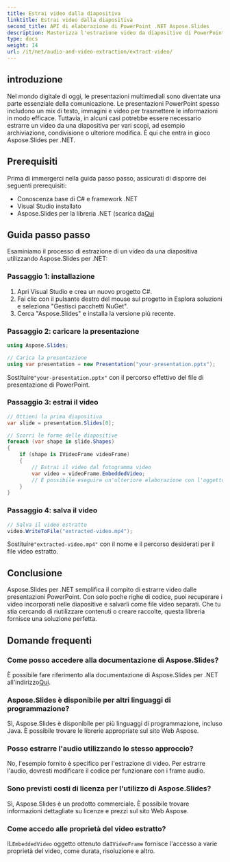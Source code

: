 ```yaml
---
title: Estrai video dalla diapositiva
linktitle: Estrai video dalla diapositiva
second_title: API di elaborazione di PowerPoint .NET Aspose.Slides
description: Masterizza l'estrazione video da diapositive di PowerPoint utilizzando Aspose.Slides per .NET. Segui la nostra guida con esempi di codice.
type: docs
weight: 14
url: /it/net/audio-and-video-extraction/extract-video/
---
```


## introduzione

Nel mondo digitale di oggi, le presentazioni multimediali sono diventate una parte essenziale della comunicazione. Le presentazioni PowerPoint spesso includono un mix di testo, immagini e video per trasmettere le informazioni in modo efficace. Tuttavia, in alcuni casi potrebbe essere necessario estrarre un video da una diapositiva per vari scopi, ad esempio archiviazione, condivisione o ulteriore modifica. È qui che entra in gioco Aspose.Slides per .NET.

## Prerequisiti

Prima di immergerci nella guida passo passo, assicurati di disporre dei seguenti prerequisiti:

- Conoscenza base di C# e framework .NET
- Visual Studio installato
-  Aspose.Slides per la libreria .NET (scarica da[Qui](https://releases.aspose.com/slides/net)

## Guida passo passo

Esaminiamo il processo di estrazione di un video da una diapositiva utilizzando Aspose.Slides per .NET:

### Passaggio 1: installazione

1. Apri Visual Studio e crea un nuovo progetto C#.
2. Fai clic con il pulsante destro del mouse sul progetto in Esplora soluzioni e seleziona "Gestisci pacchetti NuGet".
3. Cerca "Aspose.Slides" e installa la versione più recente.

### Passaggio 2: caricare la presentazione

```csharp
using Aspose.Slides;

// Carica la presentazione
using var presentation = new Presentation("your-presentation.pptx");
```

 Sostituire`"your-presentation.pptx"` con il percorso effettivo del file di presentazione di PowerPoint.

### Passaggio 3: estrai il video

```csharp
// Ottieni la prima diapositiva
var slide = presentation.Slides[0];

// Scorri le forme delle diapositive
foreach (var shape in slide.Shapes)
{
    if (shape is IVideoFrame videoFrame)
    {
        // Estrai il video dal fotogramma video
        var video = videoFrame.EmbeddedVideo;
        // È possibile eseguire un'ulteriore elaborazione con l'oggetto video
    }
}
```

### Passaggio 4: salva il video

```csharp
// Salva il video estratto
video.WriteToFile("extracted-video.mp4");
```

 Sostituire`"extracted-video.mp4"` con il nome e il percorso desiderati per il file video estratto.

## Conclusione

Aspose.Slides per .NET semplifica il compito di estrarre video dalle presentazioni PowerPoint. Con solo poche righe di codice, puoi recuperare i video incorporati nelle diapositive e salvarli come file video separati. Che tu stia cercando di riutilizzare contenuti o creare raccolte, questa libreria fornisce una soluzione perfetta.

## Domande frequenti

### Come posso accedere alla documentazione di Aspose.Slides?

 È possibile fare riferimento alla documentazione di Aspose.Slides per .NET all'indirizzo[Qui](https://reference.aspose.com/slides/net/).

### Aspose.Slides è disponibile per altri linguaggi di programmazione?

Sì, Aspose.Slides è disponibile per più linguaggi di programmazione, incluso Java. È possibile trovare le librerie appropriate sul sito Web Aspose.

### Posso estrarre l'audio utilizzando lo stesso approccio?

No, l'esempio fornito è specifico per l'estrazione di video. Per estrarre l'audio, dovresti modificare il codice per funzionare con i frame audio.

### Sono previsti costi di licenza per l'utilizzo di Aspose.Slides?

Sì, Aspose.Slides è un prodotto commerciale. È possibile trovare informazioni dettagliate su licenze e prezzi sul sito Web Aspose.

### Come accedo alle proprietà del video estratto?

 IL`EmbeddedVideo` oggetto ottenuto da`IVideoFrame` fornisce l'accesso a varie proprietà del video, come durata, risoluzione e altro.
